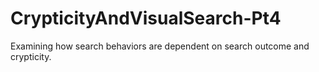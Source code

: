 # CrypticityAndVisualSearch-Pt4
Examining how search behaviors are dependent on search outcome and crypticity.
